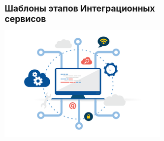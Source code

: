 # Шаблоны этапов Интеграционных сервисов

![](<../../../.gitbook/assets/Integration services logo.png>)
